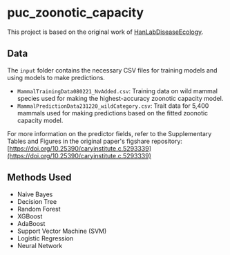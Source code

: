# puc_zoonotic_capacity

This project is based on the original work of [HanLabDiseaseEcology](https://github.com/HanLabDiseaseEcology/zoonotic_capacity).


## Data

The `input` folder contains the necessary CSV files for training models and using models to make predictions.

- `MammalTrainingData080221_NvAdded.csv`: Training data on wild mammal species used for making the highest-accuracy zoonotic capacity model.
- `MammalPredictionData231220_wildCategory.csv`: Trait data for 5,400 mammals used for making predictions based on the fitted zoonotic capacity model.

For more information on the predictor fields, refer to the Supplementary Tables and Figures in the original paper's figshare repository: [https://doi.org/10.25390/caryinstitute.c.5293339](https://doi.org/10.25390/caryinstitute.c.5293339)

## Methods Used

- Naive Bayes
- Decision Tree
- Random Forest
- XGBoost
- AdaBoost
- Support Vector Machine (SVM)
- Logistic Regression
- Neural Network

